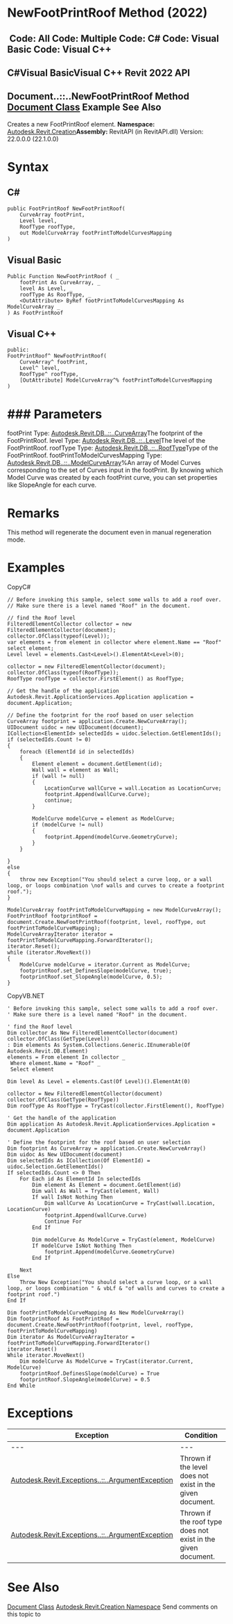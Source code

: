 # NewFootPrintRoof Method (2022)

﻿
 Code: All Code: Multiple Code: C# Code: Visual Basic Code: Visual C++   
---  
C#Visual BasicVisual C++
Revit 2022 API  
---  
Document..::..NewFootPrintRoof Method   
[Document Class](ab1718f9-45fb-b3d3-827e-32ff81cf929c.md "Document Class") Example See Also  
---  
Creates a new FootPrintRoof element.
**Namespace:** [Autodesk.Revit.Creation](ded320da-058a-4edd-0418-0582389559a7.md "Autodesk.Revit.Creation Namespace")**Assembly:** RevitAPI (in RevitAPI.dll) Version: 22.0.0.0 (22.1.0.0)
# Syntax
C#  
---  
```text
public FootPrintRoof NewFootPrintRoof(
	CurveArray footPrint,
	Level level,
	RoofType roofType,
	out ModelCurveArray footPrintToModelCurvesMapping
)
```
  
Visual Basic  
---  
```text
Public Function NewFootPrintRoof ( _
	footPrint As CurveArray, _
	level As Level, _
	roofType As RoofType, _
	<OutAttribute> ByRef footPrintToModelCurvesMapping As ModelCurveArray _
) As FootPrintRoof
```
  
Visual C++  
---  
```text
public:
FootPrintRoof^ NewFootPrintRoof(
	CurveArray^ footPrint, 
	Level^ level, 
	RoofType^ roofType, 
	[OutAttribute] ModelCurveArray^% footPrintToModelCurvesMapping
)
```
  
# ### Parameters
footPrint
    Type: [Autodesk.Revit.DB..::..CurveArray](55103aad-38fd-45d2-6bf7-67a5203e99f3.md "CurveArray Class")The footprint of the FootPrintRoof.
level
    Type: [Autodesk.Revit.DB..::..Level](577e5d4e-a558-118c-9dea-3b810b061775.md "Level Class")The level of the FootPrintRoof.
roofType
    Type: [Autodesk.Revit.DB..::..RoofType](00b5948e-1cb6-4f3b-acc1-9f000e8cc40d.md "RoofType Class")Type of the FootPrintRoof.
footPrintToModelCurvesMapping
    Type: [Autodesk.Revit.DB..::..ModelCurveArray](c7852e5b-0a34-771f-584f-3e9513bca50e.md "ModelCurveArray Class")%An array of Model Curves corresponding to the set of Curves input in the footPrint. By knowing which Model Curve was created by each footPrint curve, you can set properties like SlopeAngle for each curve.
# Remarks
This method will regenerate the document even in manual regeneration mode. 
# Examples
CopyC#
```text
// Before invoking this sample, select some walls to add a roof over.
// Make sure there is a level named "Roof" in the document.

// find the Roof level
FilteredElementCollector collector = new FilteredElementCollector(document);
collector.OfClass(typeof(Level));
var elements = from element in collector where element.Name == "Roof" select element;
Level level = elements.Cast<Level>().ElementAt<Level>(0);

collector = new FilteredElementCollector(document);
collector.OfClass(typeof(RoofType));
RoofType roofType = collector.FirstElement() as RoofType; 

// Get the handle of the application
Autodesk.Revit.ApplicationServices.Application application = document.Application;

// Define the footprint for the roof based on user selection
CurveArray footprint = application.Create.NewCurveArray();
UIDocument uidoc = new UIDocument(document);
ICollection<ElementId> selectedIds = uidoc.Selection.GetElementIds();
if (selectedIds.Count != 0)
{
    foreach (ElementId id in selectedIds)
    {
        Element element = document.GetElement(id);
        Wall wall = element as Wall;
        if (wall != null)
        {
            LocationCurve wallCurve = wall.Location as LocationCurve;
            footprint.Append(wallCurve.Curve);
            continue;
        }

        ModelCurve modelCurve = element as ModelCurve;
        if (modelCurve != null)
        {
            footprint.Append(modelCurve.GeometryCurve);
        }
    }

}
else
{
    throw new Exception("You should select a curve loop, or a wall loop, or loops combination \nof walls and curves to create a footprint roof.");
}

ModelCurveArray footPrintToModelCurveMapping = new ModelCurveArray();
FootPrintRoof footprintRoof = document.Create.NewFootPrintRoof(footprint, level, roofType, out footPrintToModelCurveMapping);
ModelCurveArrayIterator iterator = footPrintToModelCurveMapping.ForwardIterator();
iterator.Reset();
while (iterator.MoveNext())
{
    ModelCurve modelCurve = iterator.Current as ModelCurve;
    footprintRoof.set_DefinesSlope(modelCurve, true);
    footprintRoof.set_SlopeAngle(modelCurve, 0.5);
}
```

CopyVB.NET
```text
' Before invoking this sample, select some walls to add a roof over.
' Make sure there is a level named "Roof" in the document.

' find the Roof level
Dim collector As New FilteredElementCollector(document)
collector.OfClass(GetType(Level))
: Dim elements As System.Collections.Generic.IEnumerable(Of Autodesk.Revit.DB.Element)
elements = From element In collector _
 Where element.Name = "Roof" _
 Select element

Dim level As Level = elements.Cast(Of Level)().ElementAt(0)

collector = New FilteredElementCollector(document)
collector.OfClass(GetType(RoofType))
Dim roofType As RoofType = TryCast(collector.FirstElement(), RoofType)

' Get the handle of the application
Dim application As Autodesk.Revit.ApplicationServices.Application = document.Application

' Define the footprint for the roof based on user selection
Dim footprint As CurveArray = application.Create.NewCurveArray()
Dim uidoc As New UIDocument(document)
Dim selectedIds As ICollection(Of ElementId) = uidoc.Selection.GetElementIds()
If selectedIds.Count <> 0 Then
    For Each id As ElementId In selectedIds
        Dim element As Element = document.GetElement(id)
        Dim wall As Wall = TryCast(element, Wall)
        If wall IsNot Nothing Then
            Dim wallCurve As LocationCurve = TryCast(wall.Location, LocationCurve)
            footprint.Append(wallCurve.Curve)
            Continue For
        End If

        Dim modelCurve As ModelCurve = TryCast(element, ModelCurve)
        If modelCurve IsNot Nothing Then
            footprint.Append(modelCurve.GeometryCurve)
        End If

    Next
Else
    Throw New Exception("You should select a curve loop, or a wall loop, or loops combination " & vbLf & "of walls and curves to create a footprint roof.")
End If

Dim footPrintToModelCurveMapping As New ModelCurveArray()
Dim footprintRoof As FootPrintRoof = document.Create.NewFootPrintRoof(footprint, level, roofType, footPrintToModelCurveMapping)
Dim iterator As ModelCurveArrayIterator = footPrintToModelCurveMapping.ForwardIterator()
iterator.Reset()
While iterator.MoveNext()
    Dim modelCurve As ModelCurve = TryCast(iterator.Current, ModelCurve)
    footprintRoof.DefinesSlope(modelCurve) = True
    footprintRoof.SlopeAngle(modelCurve) = 0.5
End While
```

# Exceptions
| Exception | Condition |
| --- | --- |
| --- | --- |
| [Autodesk.Revit.Exceptions..::..ArgumentException](2e6e4206-97a8-dd4b-df5d-4269f4bb6088.md "ArgumentException Class") | Thrown if the level does not exist in the given document. |
| [Autodesk.Revit.Exceptions..::..ArgumentException](2e6e4206-97a8-dd4b-df5d-4269f4bb6088.md "ArgumentException Class") | Thrown if the roof type does not exist in the given document. |

# See Also
[Document Class](ab1718f9-45fb-b3d3-827e-32ff81cf929c.md "Document Class")
[Autodesk.Revit.Creation Namespace](ded320da-058a-4edd-0418-0582389559a7.md "Autodesk.Revit.Creation Namespace")
Send comments on this topic to 
